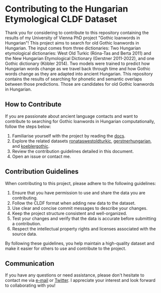 # Contributing to the Hungarian Etymological CLDF Dataset

Thank you for considering to contribute to this repository containing the results of my University of Vienna PhD project "Gothic loanwords in Hungarian"! This project aims to search for old Gothic loanwords in Hungarian. The input comes from three dictionaries: Two Hungarian etymological dictionaries: West Old Turkic (Róna-Tas and Berta 2011) and the New Hungarian Etymological Dictionary (Gerstner 2011-2022), and one Gothic dictionary (Köbler 2014). Two models were trained to predict how Hungarian words change as we travel back through time and how Gothic words change as they are adapted into ancient Hungarian. This repository contains the results of searching for phonetic and semantic overlaps between those predictions. Those are candidates for old Gothic loanwords in Hungarian.

## How to Contribute

If you are passionate about ancient language contacts and want to contribute to searching for Gothic loanwords in Hungarian computationally, follow the steps below:

1. Familiarise yourself with the project by reading the [docs](https://gothichungarian.readthedocs.io/en/latest/home.html).
2. Explore the related datasets [ronataswestoldturkic](https://github.com/LoanpyDataHub/ronataswestoldturkic), [gerstnerhungarian](https://github.com/LoanpyDataHub/gerstnerhungarian), and [koeblergothic](https://github.com/LoanpyDataHub/koeblergothic).
3. Review the contribution guidelines detailed in this document.
4. Open an issue or contact me.

## Contribution Guidelines

When contributing to this project, please adhere to the following guidelines:

1. Ensure that you have permission to use and share the data you are contributing.
2. Follow the CLDF format when adding new data to the dataset.
3. Use clear and concise commit messages to describe your changes.
4. Keep the project structure consistent and well-organized.
5. Test your changes and verify that the data is accurate before submitting a contribution.
6. Respect the intellectual property rights and licenses associated with the source data.

By following these guidelines, you help maintain a high-quality dataset and make it easier for others to use and contribute to the project.

## Communication

If you have any questions or need assistance, please don't hesitate to contact me via [e-mail](mailto:viktor_martinovic@$removethis$eva.mpg.de) or [Twitter](https://twitter.com/martino_vik). I appreciate your interest and look forward to collaborating with you!

